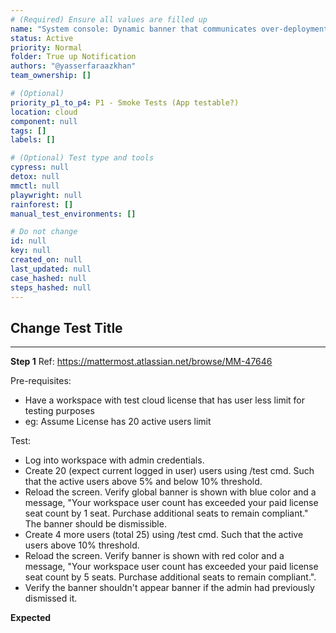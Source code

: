 ```yaml
---
# (Required) Ensure all values are filled up
name: "System console: Dynamic banner that communicates over-deployment"
status: Active
priority: Normal
folder: True up Notification
authors: "@yasserfaraazkhan"
team_ownership: []

# (Optional)
priority_p1_to_p4: P1 - Smoke Tests (App testable?)
location: cloud
component: null
tags: []
labels: []

# (Optional) Test type and tools
cypress: null
detox: null
mmctl: null
playwright: null
rainforest: []
manual_test_environments: []

# Do not change
id: null
key: null
created_on: null
last_updated: null
case_hashed: null
steps_hashed: null
---
```


## Change Test Title

---

**Step 1**
Ref: https://mattermost.atlassian.net/browse/MM-47646

Pre-requisites:

- Have a workspace with test cloud license that has user less limit for testing purposes
- eg: Assume License has 20 active users limit

Test:

- Log into workspace with admin credentials.
- Create 20 (expect current logged in user) users using /test cmd. Such that the active users above 5% and below 10% threshold.
- Reload the screen. Verify global banner is shown with blue color and a message, "Your workspace user count has exceeded your paid license seat count by 1 seat. Purchase additional seats to remain compliant." The banner should be dismissible.
- Create 4 more users (total 25) using /test cmd. Such that the active users above 10% threshold.
- Reload the screen. Verify banner is shown with red color and a message, "Your workspace user count has exceeded your paid license seat count by 5 seats. Purchase additional seats to remain compliant.".
- Verify the banner shouldn't appear banner if the admin had previously dismissed it.

**Expected**
